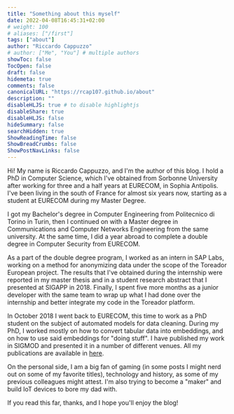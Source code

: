 ```yaml
---
title: "Something about this myself"
date: 2022-04-08T16:45:31+02:00
# weight: 100
# aliases: ["/first"]
tags: ["about"]
author: "Riccardo Cappuzzo"
# author: ["Me", "You"] # multiple authors
showToc: false
TocOpen: false
draft: false
hidemeta: true
comments: false
canonicalURL: "https://rcap107.github.io/about"
description: ""
disableHLJS: true # to disable highlightjs
disableShare: true
disableHLJS: false
hideSummary: false
searchHidden: true
ShowReadingTime: false
ShowBreadCrumbs: false
ShowPostNavLinks: false
---
```

Hi! My name is Riccardo Cappuzzo, and I'm the author of this blog. I hold a PhD
in Computer Science, which I've obtained from Sorbonne University after working
for three and a half years at EURECOM, in Sophia Antipolis.
I've been living in the south of France for almost six years now, starting as a
student at EURECOM during my Master Degree. 

I got my Bachelor's degree in Computer Engineering from Politecnico di Torino in
Turin, then I continued on with a Master degree in Communications and Computer
Networks Engineering from the same university. At the same time, I did a year
abroad to complete a double degree in Computer Security from EURECOM.

As a part of the double degree program, I worked as an intern in SAP Labs,
working on a method for anonymizing data under the scope of the Toreador
European project. The results that I've obtained during the internship were
reported in my master thesis and in a student research
abstract that I presented at SIGAPP in 2018.
Finally, I spent five more months as a junior developer with
the same team to wrap up what I had done over the internship and better integrate
my code in the Toreador platform.

In October 2018 I went back to EURECOM, this time to work as a PhD student on the
subject of automated models for data cleaning. During my PhD,  I worked mostly
on how to convert tabular data into embeddings, and on how to use said embeddings
for "doing stuff". I have published my work in SIGMOD and presented it in a
number of different venues. All my publications are available in [here](/publications). 

On the personal side, I am a big fan of gaming (in some posts I might nerd out
  on some of my favorite titles), technology and history, as some of my
previous colleagues might attest. I'm also trying to become a "maker" and build 
IoT devices to bore my dad with. 

If you read this far, thanks, and I hope you'll enjoy the blog!

